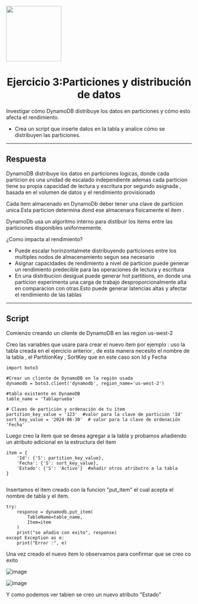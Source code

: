 <p align="left""><img src="https://semanadelcannabis.cayetano.edu.pe/assets/img/logo-upch.png" width="150">
<h1 align="center">Ejercicio 3:Particiones y distribución de datos</h1>

<p>Investigar cómo DynamoDB distribuye los datos en particiones y cómo esto afecta el
rendimiento.</p>
<ul>
<li>Crea un script que inserte datos en la tabla y analice cómo se distribuyen las
particiones.</li>
</ul>
<hr>
<h2>Respuesta</h2>
<p>DynamoDB distribuye los datos en particiones logicas, donde cada particion es una unidad de escalado independiente ademas cada particion tiene su propia capacidad de lectura y escritura por segundo asignada , basada en el volumen de datos y el rendimiento provisionado</p>
<p>
Cada item almacenado en DynamoDb deber tener una clave de particion unica.Esta particion determina dond ese almacenara fisicamente el item .
</p>
<p>
DynamoDb usa un algoritmo interno para distibuir los items entre las particiones disponibles uniformemente.
</p>
<p>
¿Como impacta al rendimiento?
</p>
<ul>
<li>Puede escalar horinzontalmete distribuyendo particiones entre los multiples nodos de almacenamiento segun sea necesario</li>
<li>Asignar  capacidades de rendimiento a nivel de particion puede generar un rendimiento predecible para las operaciones de lectura y escritura</li>
<li>En una distribucion desigual puede generar hot partitions, en donde una particion experimenta una carga de trabajo desproporcionalmente alta en comparacion con otras.Esto puede generar latencias altas y afectar el rendimiento de las tablas</li>
</ul>
<hr>
<h2>
Script
</h2>
<p>
Comienzo creando un cliente de DynamoDB en las region us-west-2
</p>
<p>Creo las variables que usare para crear el nuevo item por ejemplo : uso la tabla creada en el ejercicio anterior , de esta manera necesito el nombre de la tabla , el PartitionKey , SortKey que en este caso son Id y Fecha</p>

```
import boto3

#Crear un cliente de DynamoDB en la región usada
dynamodb = boto3.client('dynamodb', region_name='us-west-2')

#tabla existente en DynamoDB
table_name = 'Tablaprueba'

# Claves de partición y ordenación de tu ítem
partition_key_value = '123'  #valor para la clave de partición 'Id'
sort_key_value = '2024-06-30'  # valor para la clave de ordenación 'Fecha'

```
<p>
Luego creo la item que se desea agregar a la tabla y probamos añadiendo un atributo adicional en la estructura del item
</p>


```
item = {
    'Id': {'S': partition_key_value},
    'Fecha': {'S': sort_key_value},
    'Estado': {'S': 'Activo'}  #añadir otros atributro a la tabla
}


```
<p>
Insertamos el item creado  con la funcion "put_item" el cual acepta el nombre de tabla y el item.
</p>

```
try:
    response = dynamodb.put_item(
        TableName=table_name,
        Item=item
    )
    print("se añadio con exito", response)
except Exception as e:
    print("Error :", e)

```

<p>Una vez creado el nuevo item lo observamos para confirmar que se creo co exito</p>

![image](https://github.com/JoseCuevaRamos/Proyecto_AWS/assets/150297438/7bb50d29-1cb4-4b50-9d1c-c56105881e41)

![image](https://github.com/JoseCuevaRamos/Proyecto_AWS/assets/150297438/30c81dd1-a208-4fcc-9b8e-5c27e595a213)
<p>Y como podemos ver tabien se creo un nuevo atributo "Estado"</p>


